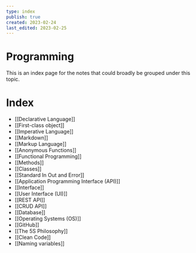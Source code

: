 ```yaml
---
type: index
publish: true
created: 2023-02-24
last_edited: 2023-02-25
---
```

# Programming
This is an index page for the notes that could broadly be grouped under this topic.
# Index
- [[Declarative Language]]
- [[First-class object]]
- [[Imperative Language]]
- [[Markdown]]
- [[Markup Language]]
- [[Anonymous Functions]]
- [[Functional Programming]]
- [[Methods]]
- [[Classes]]
- [[Standard In Out and Error]]
- [[Application Programming Interface (API)]]
- [[Interface]]
- [[User Interface (UI)]]
- [[REST API]]
- [[CRUD API]]
- [[Database]]
- [[Operating Systems (OS)]]
- [[GitHub]]
- [[The 5S Philosophy]]
- [[Clean Code]]
- [[Naming variables]]